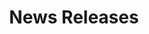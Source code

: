 ---
title: News Releases
path: /news/releases
hero_image: ../../images/header_faceted.jpg
hero_size: small
template: news-landing
---